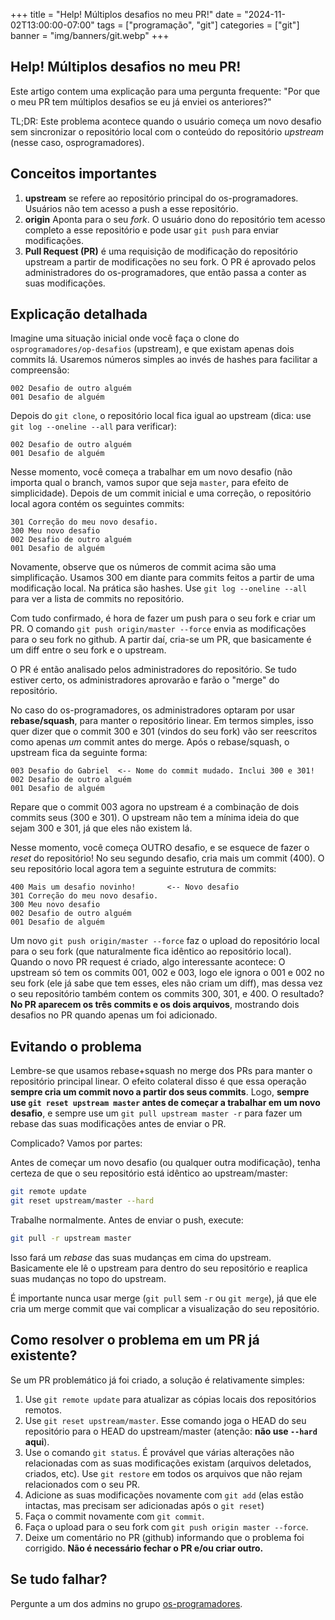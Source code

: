 +++
title = "Help! Múltiplos desafios no meu PR!"
date = "2024-11-02T13:00:00-07:00"
tags = ["programação", "git"]
categories = ["git"]
banner = "img/banners/git.webp"
+++

## Help! Múltiplos desafios no meu PR!

Este artigo contem uma explicação para uma pergunta frequente: "Por que o meu
PR tem múltiplos desafios se eu já enviei os anteriores?"

TL;DR: Este problema acontece quando o usuário começa um novo desafio sem
sincronizar o repositório local com o conteúdo do repositório _upstream_
(nesse caso, osprogramadores).

## Conceitos importantes

1. **upstream** se refere ao repositório principal do os-programadores.
   Usuários não tem acesso a push a esse repositório.
1. **origin** Aponta para o seu _fork_. O usuário dono do repositório tem
   acesso completo a esse repositório e pode usar `git push` para enviar
   modificações.
1. **Pull Request (PR)** é uma requisição de modificação do repositório
   upstream a partir de modificações no seu fork. O PR é aprovado pelos
   administradores do os-programadores, que então passa a conter as suas
   modificações.

## Explicação detalhada

Imagine uma situação inicial onde você faça o clone do
`osprogramadores/op-desafios` (upstream), e que existam apenas dois commits lá.
Usaremos números simples ao invés de hashes para facilitar a compreensão:

```
002 Desafio de outro alguém
001 Desafio de alguém
```

Depois do `git clone`, o repositório local fica igual ao upstream (dica:
use `git log --oneline --all` para verificar):

```
002 Desafio de outro alguém
001 Desafio de alguém
```

Nesse momento, você começa a trabalhar em um novo desafio (não importa qual o
branch, vamos supor que seja `master`, para efeito de simplicidade). Depois de
um commit inicial e uma correção, o repositório local agora contém os seguintes
commits:

```
301 Correção do meu novo desafio.
300 Meu novo desafio
002 Desafio de outro alguém
001 Desafio de alguém
```

Novamente, observe que os números de commit acima são uma simplificação. Usamos
300 em diante para commits feitos a partir de uma modificação local. Na prática
são hashes. Use `git log --oneline --all` para ver a lista de commits no
repositório.

Com tudo confirmado, é hora de fazer um push para o seu fork e criar um PR. O
comando `git push origin/master --force` envia as modificações para o seu fork
no github. A partir daí, cria-se um PR, que basicamente é um diff entre o seu
fork e o upstream.

O PR é então analisado pelos administradores do repositório. Se tudo estiver
certo, os administradores aprovarão e farão o "merge" do repositório.

No caso do os-programadores, os administradores optaram por usar
**rebase/squash**, para manter o repositório linear. Em termos simples, isso
quer dizer que o commit 300 e 301 (vindos do seu fork) vão ser reescritos
como apenas *um* commit antes do merge. Após o rebase/squash, o upstream fica
da seguinte forma:

```
003 Desafio do Gabriel  <-- Nome do commit mudado. Inclui 300 e 301!
002 Desafio de outro alguém
001 Desafio de alguém
```

Repare que o commit 003 agora no upstream é a combinação de dois commits seus
(300 e 301). O upstream não tem a mínima ideia do que sejam 300 e 301, já que
eles não existem lá.

Nesse momento, você começa OUTRO desafio, e se esquece de fazer o _reset_
do repositório! No seu segundo desafio, cria mais um commit (400). O seu
repositório local agora tem a seguinte estrutura de commits:

```
400 Mais um desafio novinho!       <-- Novo desafio
301 Correção do meu novo desafio.
300 Meu novo desafio
002 Desafio de outro alguém
001 Desafio de alguém
```

Um novo `git push origin/master --force` faz o upload do repositório local
para o seu fork (que naturalmente fica idêntico ao repositório local). Quando
o novo PR request é criado, algo interessante acontece: O upstream só tem os
commits 001, 002 e 003, logo ele ignora o 001 e 002 no seu fork (ele já sabe
que tem esses, eles não criam um diff), mas dessa vez o seu  repositório também
contem os commits 300, 301, e 400. O resultado? **No PR aparecem os três
commits e os dois arquivos**, mostrando dois desafios no PR quando apenas um
foi adicionado.

## Evitando o problema

Lembre-se que usamos rebase+squash no merge dos PRs para manter o repositório
principal linear. O efeito colateral disso é que essa operação **sempre cria
um commit novo a partir dos seus commits**. Logo, **sempre use `git reset
upstream master` antes de começar a trabalhar em um novo desafio**, e sempre
use um `git pull upstream master -r` para fazer um rebase das suas
modificações antes de enviar o PR.

Complicado? Vamos por partes:

Antes de começar um novo desafio (ou qualquer outra modificação), tenha
certeza de que o seu repositório está idêntico ao upstream/master:

```bash
git remote update
git reset upstream/master --hard
```

Trabalhe normalmente. Antes de enviar o push, execute:

```bash
git pull -r upstream master
```

Isso fará um *rebase* das suas mudanças em cima do upstream.  Basicamente ele
lê o upstream para dentro do seu repositório e reaplica suas mudanças no topo
do upstream.

É importante nunca usar merge (`git pull` sem `-r` ou `git merge`), já que ele
cria um merge commit que vai complicar a visualização do seu repositório.

## Como resolver o problema em um PR já existente?

Se um PR problemático já foi criado, a solução é relativamente simples:

1. Use `git remote update` para atualizar as cópias locais dos repositórios
   remotos.
1. Use `git reset upstream/master`. Esse comando joga o HEAD do seu repositório
   para o HEAD do upstream/master (atenção: **não use `--hard` aqui**).
1. Use o comando `git status`. É provável que várias alterações não
   relacionadas com as suas modificações existam (arquivos deletados, criados,
   etc). Use `git restore` em todos os arquivos que não rejam relacionados com
   o seu PR.
1. Adicione as suas modificações novamente com `git add` (elas estão intactas,
   mas precisam ser adicionadas após o `git reset`)
1. Faça o commit novamente com `git commit`.
1. Faça o upload para o seu fork com `git push origin master --force`.
1. Deixe um comentário no PR (github) informando que o problema foi corrigido.
   **Não é necessário fechar o PR e/ou criar outro.**

## Se tudo falhar?

Pergunte a um dos admins no grupo [os-programadores](http://t.me/os-programadores).
